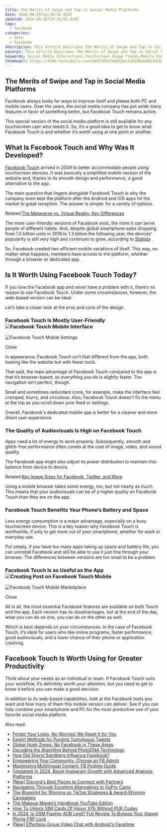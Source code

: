 ```yaml
---
title: The Merits of Swipe and Tap in Social Media Platforms
date: 2024-06-25T14:34:52.410Z
updated: 2024-06-26T14:34:52.410Z
tags:
  - facebook
categories:
  - meta
  - facebook
description: This Article Describes The Merits of Swipe and Tap in Social Media Platforms
excerpt: This Article Describes The Merits of Swipe and Tap in Social Media Platforms
keywords: Social Media Interactions,Touchscreen Usage Trends,Mobile Engagement Benefits,Swiping User Experience,Tap Features in Apps,Social Media Navigation,Screen-Based Communication
thumbnail: https://thmb.techidaily.com/5497305e7ede52ac11b29b1b9923a18c5f2da5c481f0266449b3910934d0e548.jpg
---
```


## The Merits of Swipe and Tap in Social Media Platforms

 Facebook always looks for ways to improve itself and please both PC and mobile users. Over the years, the social media company has put aside many features in favor of something better, but Facebook Touch remains active.

 This special version of the social media platform is still available for any touchscreen user who needs it. So, it’s a good idea to get to know what Facebook Touch is and whether it’s worth using at one point or another.

## What Is Facebook Touch and Why Was It Developed?

[Facebook Touch](https://touch.facebook.com/) arrived in 2009 to better accommodate people using touchscreen devices. It was basically a simplified mobile version of the website and, thanks to its smooth design and performance, a good alternative to the app.

 The main question that lingers alongside Facebook Touch is why the company even kept the platform after the Android and iOS apps hit the market to great reception. The answer is simple: for a variety of options.

 Related:[The Metaverse vs. Virtual Reality: Key Differences](https://www.makeuseof.com/metaverse-vs-virtual-reality/)

 The more user-friendly versions of Facebook exist, the more it can serve people of different habits. And, despite global smartphone sales dropping from 1.5 billion units in 2019 to 1.3 billion the following year, the devices' popularity is still very high and continues to grow, according to [Statista](https://www.statista.com/statistics/263437/global-smartphone-sales-to-end-users-since-2007/) .

 So, Facebook created two efficient mobile variations of itself. This way, no matter what happens, members have access to the platform, whether through a browser or dedicated app.

## Is It Worth Using Facebook Touch Today?

 If you love the Facebook app and never have a problem with it, there’s no reason to use Facebook Touch. Under some circumstances, however, the web-based version can be ideal.

Let’s take a closer look at the pros and cons of the design.

### Facebook Touch Is Mostly User-Friendly ![Facebook Touch Mobile Interface](https://static1.makeuseofimages.com/wordpress/wp-content/uploads/2021/11/facebook-touch-mobile-interface.png)

![Facebook Touch Mobile Settings](https://static1.makeuseofimages.com/wordpress/wp-content/uploads/2021/11/facebook-touch-mobile-settings.png)

Close

 In appearance, Facebook Touch isn’t that different from the app, both looking like the website but with fewer tools.

 That said, the main advantage of Facebook Touch compared to the app is that it’s browser-based, so everything you do is slightly faster. The navigation isn’t perfect, though.

 Small and sometimes redundant icons, for example, make the interface feel cramped, blurry, and circuitous. Also, Facebook Touch doesn't fix the menu at the top as you scroll down your feed or settings.

 Overall, Facebook's dedicated mobile app is better for a cleaner and more direct user experience.

### The Quality of Audiovisuals Is High on Facebook Touch

 Apps need a lot of energy to work properly. Subsequently, smooth and glitch-free performance often comes at the cost of image, video, and sound quality.

 The Facebook app might also adjust its power distribution to maintain this balance from device to device.

 Related:[Key Image Sizes for Facebook, Twitter, and More](https://www.makeuseof.com/tag/image-size-facebook-twitter-social-media-cheat-sheet/)

 Using a mobile browser takes some energy, too, but not nearly as much. This means that your audiovisuals can be of a higher quality on Facebook Touch than they are on the app.

### Facebook Touch Benefits Your Phone’s Battery and Space

 Less energy consumption is a major advantage, especially on a busy touchscreen device. This is a key reason why Facebook Touch is worthwhile, if only to get more out of your smartphone, whether for work or everyday use.

 Put simply, if you have too many apps taking up space and battery life, you can uninstall Facebook and still be able to use it just fine through your browser. The differences between versions are too small to be a problem.

### Facebook Touch Is as Useful as the App ![Creating Post on Facebook Touch Mobile](https://static1.makeuseofimages.com/wordpress/wp-content/uploads/2021/11/creating-post-on-facebook-touch-mobile.png)

![Facebook Touch Mobile Marketplace](https://static1.makeuseofimages.com/wordpress/wp-content/uploads/2021/11/facebook-touch-mobile-marketplace.png)

Close

 All in all, the most essential Facebook features are available on both Touch and the app. Each version has its disadvantages, but at the end of the day, what you can do on one, you can do on the other as well.

 Which is best depends on your circumstances. In the case of Facebook Touch, it’s ideal for users who like online programs, faster performance, good audiovisuals, and a lower chance of their phone or application crashing.

## Facebook Touch Is Worth Using for Greater Productivity

 Think about your needs as an individual or team. If Facebook Touch suits your workflow, it’s definitely worth your attention, but you need to get to know it before you can make a good decision.

 In addition to its web-based capabilities, look at the Facebook tools you want and how many of them this mobile version can deliver. See if you can fully combine your smartphone and PC for the most productive use of your favorite social media platform.


<ins class="adsbygoogle"
     style="display:block"
     data-ad-format="autorelaxed"
     data-ad-client="ca-pub-7571918770474297"
     data-ad-slot="1223367746"></ins>



<ins class="adsbygoogle"
     style="display:block"
     data-ad-client="ca-pub-7571918770474297"
     data-ad-slot="8358498916"
     data-ad-format="auto"
     data-full-width-responsive="true"></ins>

<span class="atpl-alsoreadstyle">Also read:</span>
<div><ul>
<li><a href="https://facebook.techidaily.com/forgot-your-login-no-worries-we-reset-it-for-you/"><u>Forgot Your Login, No Worries! We Reset It for You</u></a></li>
<li><a href="https://facebook.techidaily.com/expert-methods-for-purging-tumultuous-tweets/"><u>Expert Methods for Purging Tumultuous Tweets</u></a></li>
<li><a href="https://facebook.techidaily.com/global-hush-zones-no-facebook-in-these-areas/"><u>Global Hush Zones: No Facebook in These Areas</u></a></li>
<li><a href="https://facebook.techidaily.com/decoding-the-algorithm-behind-photodna-technology/"><u>Decoding the Algorithm Behind PhotoDNA Technology</u></a></li>
<li><a href="https://facebook.techidaily.com/how-did-sheryl-sandberg-influence-facebook/"><u>How Did Sheryl Sandberg Influence Facebook?</u></a></li>
<li><a href="https://facebook.techidaily.com/empowering-your-community-choose-an-fb-admin/"><u>Empowering Your Community: Choose an FB Admin</u></a></li>
<li><a href="https://facebook.techidaily.com/maximizing-multilingual-content-fb-posting-guide/"><u>Maximizing Multilingual Content: FB Posting Guide</u></a></li>
<li><a href="https://instagram-clips.techidaily.com/updated-in-2024-boost-instagram-growth-with-advanced-analysis-platforms/"><u>[Updated] In 2024, Boost Instagram Growth with Advanced Analysis Platforms</u></a></li>
<li><a href="https://discord-videos.techidaily.com/new-discords-best-places-to-connect-with-partners/"><u>[New] Discord's Best Places to Connect with Partners</u></a></li>
<li><a href="https://vp-tips.techidaily.com/navigating-through-excellent-alternatives-to-gopro-cams/"><u>Navigating Through Excellent Alternatives to GoPro Cams</u></a></li>
<li><a href="https://tiktok-video-recordings.techidaily.com/the-blueprint-for-winning-on-tiktok-strategies-and-award-winning-campaigns/"><u>The Blueprint for Winning on TikTok  Strategies & Award-Winning Campaigns</u></a></li>
<li><a href="https://youtube-videos.techidaily.com/the-makeup-mavens-handbook-youtube-edition/"><u>The Makeup Maven’s Handbook  YouTube Edition</u></a></li>
<li><a href="https://sim-unlock.techidaily.com/how-to-unlock-sim-cards-of-honor-x7b-without-puk-codes-by-drfone-android/"><u>How To Unlock SIM Cards Of Honor X7b Without PUK Codes</u></a></li>
<li><a href="https://bypass-frp.techidaily.com/in-2024-is-gsm-flasher-adb-legit-full-review-to-bypass-your-xiaomi-phone-frp-lock-by-drfone-android/"><u>In 2024, Is GSM Flasher ADB Legit? Full Review To Bypass Your Xiaomi Phone FRP Lock</u></a></li>
<li><a href="https://screen-sharing-recording.techidaily.com/new-effortless-group-video-chat-with-androids-facetime/"><u>[New] Effortless Group Video Chat with Android's Facetime</u></a></li>
</ul></div>
